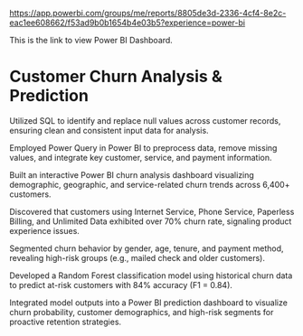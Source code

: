 https://app.powerbi.com/groups/me/reports/8805de3d-2336-4cf4-8e2c-eac1ee608662/f53ad9b0b1654b4e03b5?experience=power-bi

This is the link to view Power BI Dashboard.

# Customer Churn Analysis & Prediction
Utilized SQL to identify and replace null values across customer records, ensuring clean and consistent input data for analysis.

Employed Power Query in Power BI to preprocess data, remove missing values, and integrate key customer, service, and payment information.

Built an interactive Power BI churn analysis dashboard visualizing demographic, geographic, and service-related churn trends across 6,400+ customers.

Discovered that customers using Internet Service, Phone Service, Paperless Billing, and Unlimited Data exhibited over 70% churn rate, signaling product experience issues.

Segmented churn behavior by gender, age, tenure, and payment method, revealing high-risk groups (e.g., mailed check and older customers).

Developed a Random Forest classification model using historical churn data to predict at-risk customers with 84% accuracy (F1 = 0.84).

Integrated model outputs into a Power BI prediction dashboard to visualize churn probability, customer demographics, and high-risk segments for proactive retention strategies.

